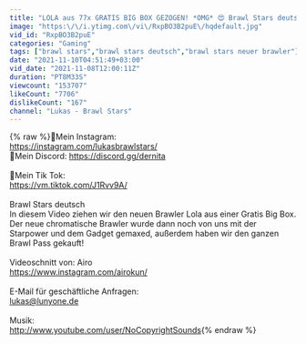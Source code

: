 ```yaml
---
title: "LOLA aus 77x GRATIS BIG BOX GEZOGEN! *OMG* 😍 Brawl Stars deutsch"
image: "https:\/\/i.ytimg.com\/vi\/RxpBO3B2puE\/hqdefault.jpg"
vid_id: "RxpBO3B2puE"
categories: "Gaming"
tags: ["brawl stars","brawl stars deutsch","brawl stars neuer brawler"]
date: "2021-11-10T04:51:49+03:00"
vid_date: "2021-11-08T12:00:11Z"
duration: "PT8M33S"
viewcount: "153707"
likeCount: "7706"
dislikeCount: "167"
channel: "Lukas - Brawl Stars"
---
```

{% raw %}📸Mein Instagram:<br /><a rel="nofollow" target="blank" href="https://instagram.com/lukasbrawlstars/">https://instagram.com/lukasbrawlstars/</a><br />🔵Mein Discord: <a rel="nofollow" target="blank" href="https://discord.gg/dernita">https://discord.gg/dernita</a><br /><br />🎵Mein Tik Tok:<br /><a rel="nofollow" target="blank" href="https://vm.tiktok.com/J1Rvv9A/">https://vm.tiktok.com/J1Rvv9A/</a><br /><br />Brawl Stars deutsch<br />In diesem Video ziehen wir den neuen Brawler Lola aus einer Gratis Big Box. Der neue chromatische Brawler wurde dann noch von uns mit der Starpower und dem Gadget gemaxed, außerdem haben wir den ganzen Brawl Pass gekauft!<br /><br />Videoschnitt von: Airo<br /><a rel="nofollow" target="blank" href="https://www.instagram.com/airokun/">https://www.instagram.com/airokun/</a><br /><br />E-Mail für geschäftliche Anfragen:<br />lukas@lunyone.de<br /><br />Musik:<br /><a rel="nofollow" target="blank" href="http://www.youtube.com/user/NoCopyrightSounds">http://www.youtube.com/user/NoCopyrightSounds</a>{% endraw %}
